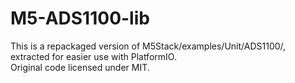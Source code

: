 # M5-ADS1100-lib

This is a repackaged version of M5Stack/examples/Unit/ADS1100/, extracted for easier use with PlatformIO.  
Original code licensed under MIT.
